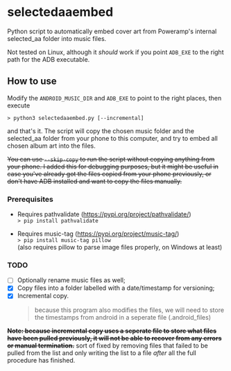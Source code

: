 # selectedaaembed

Python script to automatically embed cover art from Poweramp's internal
selected_aa folder into music files.

Not tested on Linux, although it _should_ work if you point `ADB_EXE` to the
right path for the ADB executable.

## How to use

Modify the `ANDROID_MUSIC_DIR` and `ADB_EXE` to point to the right places, then execute

```
> python3 selectedaaembed.py [--incremental]
```

and that's it. The script will copy the chosen music folder and the selected_aa
folder from your phone to this computer, and try to embed all chosen album art
into the files.

~~You can use `--skip-copy` to run the script without copying anything from your
phone. I added this for debugging purposes, but it might be useful in case
you've already got the files copied from your phone previously, or don't have
ADB installed and want to copy the files manually.~~

### Prerequisites

- Requires pathvalidate (https://pypi.org/project/pathvalidate/)  
  `> pip install pathvalidate`

- Requires music-tag (https://pypi.org/project/music-tag/)  
  `> pip install music-tag pillow`  
  (also requires pillow to parse image files properly, on Windows at least)

### TODO

- [ ] Optionally rename music files as well;
- [x] Copy files into a folder labelled with a date/timestamp for versioning;
- [x] Incremental copy.
  > because this program also modifies the files, we will need to store the
  > timestamps from android in a seperate file (.android_files)

~~**Note: because incremental copy uses a seperate file to store what files have
been pulled previously, it will not be able to recover from any errors or manual
termination.**~~
sort of fixed by removing files that failed to be pulled from the list and only
writing the list to a file *after* all the full procedure has finished.